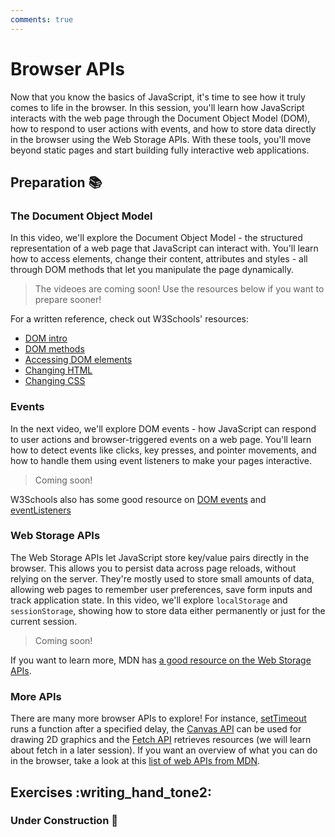 ```yaml
---
comments: true
---
```


# Browser APIs

Now that you know the basics of JavaScript, it's time to see how it truly comes to life in the browser. In this session, you'll learn how JavaScript interacts with the web page through the Document Object Model (DOM), how to respond to user actions with events, and how to store data directly in the browser using the Web Storage APIs. With these tools, you'll move beyond static pages and start building fully interactive web applications.

## Preparation :books:

### The Document Object Model

In this video, we'll explore the Document Object Model - the structured representation of a web page that JavaScript can interact with. You'll learn how to access elements, change their content, attributes and styles - all through DOM methods that let you manipulate the page dynamically.

> The videoes are coming soon! Use the resources below if you want to prepare sooner!

For a written reference, check out W3Schools' resources:

- [DOM intro](https://www.w3schools.com/js/js_htmldom.asp)
- [DOM methods](https://www.w3schools.com/js/js_htmldom_methods.asp)
- [Accessing DOM elements](https://www.w3schools.com/js/js_htmldom_elements.asp)
- [Changing HTML](https://www.w3schools.com/js/js_htmldom_html.asp)
- [Changing CSS](https://www.w3schools.com/js/js_htmldom_css.asp)


### Events

In the next video, we'll explore DOM events - how JavaScript can respond to user actions and browser-triggered events on a web page. You'll learn how to detect events like clicks, key presses, and pointer movements, and how to handle them using event listeners to make your pages interactive.

> Coming soon!

W3Schools also has some good resource on [DOM events](https://www.w3schools.com/js/js_htmldom_events.asp) and [eventListeners](https://www.w3schools.com/js/js_htmldom_eventlistener.asp)

### Web Storage APIs

The Web Storage APIs let JavaScript store key/value pairs directly in the browser. This allows you to persist data across page reloads, without relying on the server. They're mostly used to store small amounts of data, allowing web pages to remember user preferences, save form inputs and track application state. In this video, we'll explore `localStorage` and `sessionStorage`, showing how to store data either permanently or just for the current session.

> Coming soon!

If you want to learn more, MDN has [a good resource on the Web Storage APIs](https://developer.mozilla.org/en-US/docs/Web/API/Web_Storage_API).

### More APIs

There are many more browser APIs to explore! For instance, [setTimeout](https://developer.mozilla.org/en-US/docs/Web/API/Window/setTimeout) runs a function after a specified delay, the [Canvas API](https://developer.mozilla.org/en-US/docs/Web/API/Canvas_API) can be used for drawing 2D graphics and the [Fetch API](https://developer.mozilla.org/en-US/docs/Web/API/Fetch_API/Using_Fetch) retrieves resources (we will learn about fetch in a later session). If you want an overview of what you can do in the browser, take a look at this [list of web APIs from MDN](https://developer.mozilla.org/en-US/docs/Web/API).

## Exercises :writing_hand_tone2:

### Under Construction :construction:
